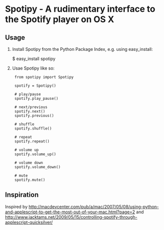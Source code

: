 Spotipy - A rudimentary interface to the Spotify player on OS X
===============================================================

Usage
-----
1. Install Spotipy from the Python Package Index, e.g. using easy_install:

    $ easy_install spotipy

2. Usae Spotipy like so:

        from spotipy import Spotipy

        spotify = Spotipy()
        
        # play/pause
        spotify.play_pause()
        
        # next/previous
        spotify.next()
        spotify.previous()
        
        # shuffle
        spotify.shuffle()
        
        # repeat
        spotify.repeat()
        
        # volume up
        spotify.volume_up()
        
        # volume down
        spotify.volume_down()
        
        # mute
        spotify.mute()
        
Inspiration
-----------
Inspired by <http://macdevcenter.com/pub/a/mac/2007/05/08/using-python-and-applescript-to-get-the-most-out-of-your-mac.html?page=2> and <http://www.jacktams.net/2009/05/15/controlling-spotify-through-applescript-quicksilver/>